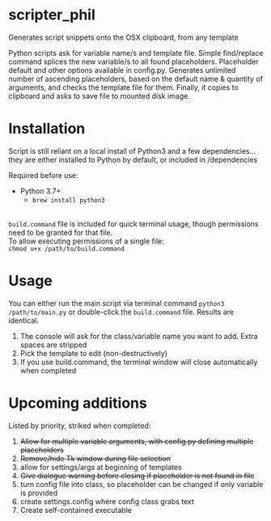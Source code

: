 # scripter_phil
Generates script snippets onto the OSX clipboard, from any template

<span>Python scripts ask for variable name/s and template file. 
Simple find/replace command splices the new variable/s to all found placeholders. 
Placeholder default and other options available in config.py. 
Generates unlimited number of ascending placeholders, 
based on the default name & quantity of arguments, 
and checks the template file for them. Finally, it copies to clipboard and asks to save file to mounted disk image.</span>

# Installation
<span>Script is still reliant on a local install 
of Python3 and a few dependencies... they are 
either installed to Python by default, or 
included in /dependencies</span> 

Required before use:
 - Python 3.7+
    - `brew install python3` <br> <br>
 
 <p><code>build.command</code> file is included for quick terminal usage, though permissions need to be granted for that file. <br>
To allow executing permissions of a single file: <br><code>chmod u+x /path/to/build.command</code> </p>

# Usage
You can either run the main script via terminal command `python3 /path/to/main.py` or double-click the `build.command` file. Results are identical.

1. The console will ask for the class/variable name you want to add. Extra spaces are stripped <br>
2. Pick the template to edit (non-destructively)<br>
3. If you use build.command, the terminal window will close automatically when completed<br>

# Upcoming additions
Listed by priority, striked when completed:
1. <strike>Allow for multiple variable arguments, with config.py defining multiple placeholders</strike>
2. <strike>Remove/hide Tk window during file selection</strike>
3. allow for settings/args at beginning of templates
4. <strike>Give dialogue warning before closing if placeholder is not found in file</strike>
5. turn config file into class, so placeholder can be changed if only variable is provided
6. create settings.config where config class grabs text
7. Create self-contained executable